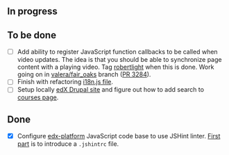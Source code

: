 ## In progress ##

## To be done ##

- [ ] Add ability to register JavaScript function callbacks to be called when video updates. The idea is that you should be able to synchronize page content with a playing video. Tag [robertlight](https://github.com/robertlight) when this is done. Work going on in [valera/fair_oaks](https://github.com/edx/edx-platform/tree/valera/fair_oaks) branch ([PR 3284](https://github.com/edx/edx-platform/pull/3284)).
- [ ] Finish with refactoring [i18n.js file](https://github.com/edx/edx-platform/pull/3175).
- [ ] Setup locally [edX Drupal site](https://github.com/edx/edx-mktg) and figure out how to add search to [courses page](https://www.edx.org/course-list).

## Done ##

- [X] Configure [edx-platform](https://github.com/edx/edx-platform) JavaScript code base to use JSHint linter. [First part](https://github.com/edx/edx-platform/pull/3272) is to introduce a `.jshintrc` file.
